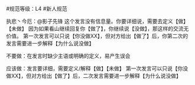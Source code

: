 #规范等级：L4 
#新人规范

执悲丶今厄：@影子先锋 这个发言没有信息量。你要详细说，需要去定义【做】【未做】
因为如果看山继续回复你【做了】，你继续说【没做】，那这样的交流无价值。
第一次发言可以只说【你没做XX】，但对方给出【做了】后，你第二次的发言需要进一步解释【为什么说没做】


不要做：在发言时缺少主语或明确的定义，易产生误会

应该做：发言要详细，需要定义/解释【做】【未做】
第一次发言可以只说【你没做XX】，但对方给出【做了】后，二次发言需要进一步解释【为什么说没做】
